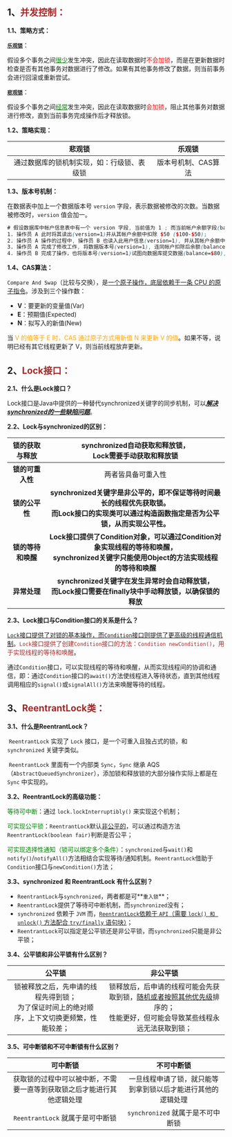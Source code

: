 ## 1、<span style="color:brown">并发控制：</span>

**1.1、策略方式：**

<u>**`乐观锁`**</u>：

​		假设多个事务之间<span style="color:green"><u>很少</u></span>发生冲突，因此在读取数据时<span style="color:red">不会加锁</span>，而是在更新数据时检查是否有其他事务对数据进行了修改。如果有其他事务修改了数据，则当前事务会进行回滚或重新尝试。

<u>**`悲观锁`**</u>：

​		假设多个事务之间<span style="color:green"><u>经常</u></span>发生冲突，因此在读取数据时<span style="color:red">会加锁</span>，阻止其他事务对数据进行修改，直到当前事务完成操作后才释放锁。

**1.2、策略实现：**

|                   悲观锁                   |       乐观锁        |
| :----------------------------------------: | :-----------------: |
| 通过数据库的锁机制实现，如：行级锁、表级锁 | 版本号机制、CAS算法 |

**1.3、版本号机制：**

在数据表中加上一个数据版本号 `version` 字段，表示数据被修改的次数。当数据被修改时，`version` 值会加一。

```scss
# 假设数据库中帐户信息表中有一个 version 字段, 当前值为 1 ; 而当前帐户余额字段(balance)为 $100
1. 操作员 A 此时将其读出(version=1)并从其帐户余额中扣除 $50 ($100-$50);
2. 操作员 A 操作的过程中, 操作员 B 也读入此用户信息(version=1), 并从其帐户余额中扣除 $20 ($100-$20)
3. 操作员 A 完成了修改工作, 将数据版本号(version=1), 连同帐户扣除后余额(balance=$50), 提交至数据库更新, 此时由于'提交数据版本等于数据库记录当前版本', 数据被更新, 数据库记录 version 更新为 2 
4. 操作员 B 完成了操作，也将版本号(version=1)试图向数据库提交数据(balance=$80), 但此时提交的数据版本号为 1 , 数据库记录当前版本为 2 , 不满足"提交版本必须等于当前版本才能执行更新"的乐观锁策略, 因此操作员 B 的提交被驳回
```

**1.4、CAS算法：**

`Compare And Swap`（比较与交换），是<u>一个原子操作，底层依赖于一条 CPU 的原子指令</u>。涉及到三个操作数：

- **V**：要更新的变量值(Var)
- **E**：预期值(Expected)
- **N**：拟写入的新值(New)

当 <span style="color:orange">V 的值等于 E 时，CAS 通过原子方式用新值 N 来更新 V 的值</span>。如果不等，说明已经有其它线程更新了 V，则当前线程放弃更新。



## 2、<span style="color:brown">Lock接口：</span>

**2.1、什么是Lock接口？**

Lock接口是Java中提供的一种替代synchronized关键字的同步机制，可以<u>***解决synchronized的一些缺陷问题***</u>。

**2.2、Lock与synchronized的区别：**

|   锁的获取与释放   |  synchronized自动获取和释放锁，<br>Lock需要手动获取和释放锁  |
| :----------------: | :----------------------------------------------------------: |
|  **锁的可重入性**  |                      两者皆具备可重入性                      |
|   **锁的公平性**   | **synchronized关键字是非公平的，即不保证等待时间最长的线程优先获取锁。<br>而Lock接口的实现类可以通过构造函数指定是否为公平锁，从而实现公平性。** |
| **锁的等待和唤醒** | **Lock接口提供了Condition对象，可以通过Condition对象实现线程的等待和唤醒，<br>synchronized关键字只能使用Object的方法实现线程的等待和唤醒** |
|    **异常处理**    | **synchronized关键字在发生异常时会自动释放锁，<br>而Lock接口需要在finally块中手动释放锁，以确保锁的释放** |

**2.3、Lock接口与Condition接口的关系是什么？**

​		<u>`Lock`接口提供了对锁的基本操作，而`Condition`接口则提供了更高级的线程通信机制</u>。<span style="color:brown">`Lock`接口提供了创建`Condition`接口的方法：`Condition newCondition()`，用于实现线程的等待和唤醒</span>。

​		通过`Condition`接口，可以实现线程的等待和唤醒，从而实现线程间的协调和通信，即：通过`Condition`接口的`await()`方法使线程进入等待状态，直到其他线程调用相应的`signal()`或`signalAll()`方法来唤醒等待的线程。



## 3、<span style="color:brown">ReentrantLock类：</span>

**3.1、什么是ReentrantLock？**

​		`ReentrantLock` 实现了 `Lock` 接口，是一个可重入且独占式的锁，和 `synchronized` 关键字类似。

​		`ReentrantLock` 里面有一个内部类 `Sync`，`Sync` 继承 AQS（`AbstractQueuedSynchronizer`），添加锁和释放锁的大部分操作实际上都是在 `Sync` 中实现的。

**3.2、ReentrantLock的高级功能：**

<span style="color:green">等待可中断</span>：通过 `lock.lockInterruptibly()` 来实现这个机制；

<span style="color:green">可实现公平锁</span>：`ReentrantLock`默认<u>非公平的</u>，可以通过构造方法`ReentrantLock(boolean fair)`判断是否公平；

<span style="color:green">可实现选择性通知（锁可以绑定多个条件）</span>：`synchronized`与`wait()`和`notify()`/`notifyAll()`方法相结合实现等待/通知机制。`ReentrantLock`借助于`Condition`接口与`newCondition()`方法；

**3.3、synchronized 和 ReentrantLock 有什么区别？**

- `ReentrantLock`与`synchronized`，两者都是可**`重入锁`**；
- `ReentrantLock`提供了等待可中断机制，而`synchronized`没有；
- `synchronized` 依赖于 `JVM` 而，<u>`ReentrantLock`依赖于 `API`（需要 `lock() 和 unlock()` 方法配合 `try/finally` 语句块）</u>；
- `ReentrantLock`可以指定是公平锁还是非公平锁，而`synchronized`只能是非公平锁；

**3.4、公平锁和非公平锁有什么区别？**

|                            公平锁                            |                           非公平锁                           |
| :----------------------------------------------------------: | :----------------------------------------------------------: |
| 锁被释放之后，先申请的线程先得到锁；<br> 为了保证时间上的绝对顺序，上下文切换更频繁，性能较差； | 锁释放后，后申请的线程可能会先获取到锁，<u>随机或者按照其他优先级</u>排序的； <br>性能更好，但可能会导致某些线程永远无法获取到锁； |

**3.5、可中断锁和不可中断锁有什么区别？**

|                           可中断锁                           |                          不可中断锁                          |
| :----------------------------------------------------------: | :----------------------------------------------------------: |
| 获取锁的过程中可以被中断，不需要一直等到获取锁之后才能进行其他逻辑处理 | 一旦线程申请了锁，就只能等到拿到锁以后才能进行其他的逻辑处理 |
|               `ReentrantLock` 就属于是可中断锁               |              `synchronized` 就属于是不可中断锁               |